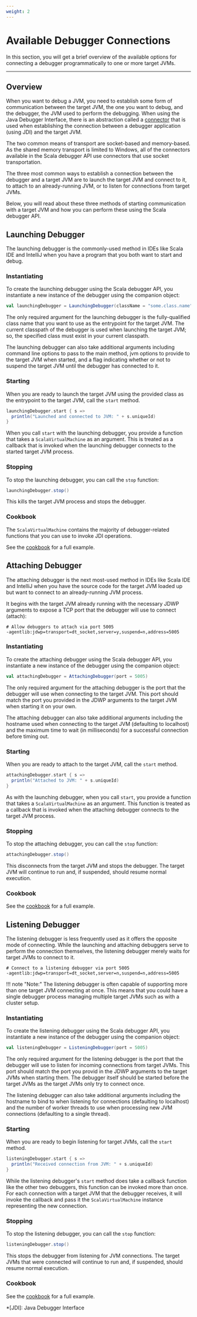 ```yaml
---
weight: 2
---
```

# Available Debugger Connections

In this section, you will get a brief overview of the available options for
connecting a debugger programmatically to one or more target JVMs.

---

## Overview

When you want to debug a JVM, you need to establish some form of communication
between the target JVM, the one you want to debug, and the debugger, the
JVM used to perform the debugging. When using the Java Debugger Interface,
there is an abstraction called a [connector][connectors] that is used when
establishing the connection between a debugger application (using JDI) and the
target JVM.

The two common means of transport are socket-based and memory-based. As the
shared memory transport is limited to Windows, all of the connectors available
in the Scala debugger API use connectors that use socket transportation.

The three most common ways to establish a connection between the debugger and
a target JVM are to launch the target JVM and connect to it, to attach to an
already-running JVM, or to listen for connections from target JVMs.

Below, you will read about these three methods of starting communication with
a target JVM and how you can perform these using the Scala debugger API.

## Launching Debugger

The launching debugger is the commonly-used method in IDEs like Scala IDE and
IntelliJ when you have a program that you both want to start and debug.

### Instantiating

To create the launching debugger using the Scala debugger API, you instantiate
a new instance of the debugger using the companion object:

```scala
val launchingDebugger = LaunchingDebugger(className = "some.class.name")
```

The only required argument for the launching debugger is the fully-qualified
class name that you want to use as the entrypoint for the target JVM. The
current classpath of the debugger is used when launching the target JVM; so,
the specified class must exist in your current classpath.

The launching debugger can also take additional arguments including command
line options to pass to the main method, jvm options to provide to the target
JVM when started, and a flag indicating whether or not to suspend the target
JVM until the debugger has connected to it.

### Starting

When you are ready to launch the target JVM using the provided class as the
entrypoint to the target JVM, call the `start` method.

```scala
launchingDebugger.start { s =>
  println("Launched and connected to JVM: " + s.uniqueId)
}
```

When you call `start` with the launching debugger, you provide a function that
takes a `ScalaVirtualMachine` as an argument. This is treated as a callback
that is invoked when the launching debugger connects to the started target JVM
process.

### Stopping

To stop the launching debugger, you can call the `stop` function:

```scala
launchingDebugger.stop()
```

This kills the target JVM process and stops the debugger.

### Cookbook

The `ScalaVirtualMachine` contains the majority of debugger-related functions
that you can use to invoke JDI operations.

See the [cookbook][cookbook-launching] for a full example.

## Attaching Debugger

The attaching debugger is the next most-used method in IDEs like Scala IDE and
IntelliJ when you have the source code for the target JVM loaded up but want to
connect to an already-running JVM process.

It begins with the target JVM already running with the necessary JDWP arguments
to expose a TCP port that the debugger will use to connect (attach):

```
# Allow debuggers to attach via port 5005
-agentlib:jdwp=transport=dt_socket,server=y,suspend=n,address=5005
```

### Instantiating

To create the attaching debugger using the Scala debugger API, you instantiate
a new instance of the debugger using the companion object:

```scala
val attachingDebugger = AttachingDebugger(port = 5005)
```

The only required argument for the attaching debugger is the port that the
debugger will use when connecting to the target JVM. This port should match the
port you provided in the JDWP arguments to the target JVM when starting it on
your own.

The attaching debugger can also take additional arguments including the hostname
used when connecting to the target JVM (defaulting to localhost) and the maximum
time to wait (in milliseconds) for a successful connection before timing out.

### Starting

When you are ready to attach to the target JVM, call the `start` method.

```scala
attachingDebugger.start { s =>
  println("Attached to JVM: " + s.uniqueId)
}
```

As with the launching debugger, when you call `start`, you provide a function
that takes a `ScalaVirtualMachine` as an argument. This function is treated as
a callback that is invoked when the attaching debugger connects to the target
JVM process.

### Stopping

To stop the attaching debugger, you can call the `stop` function:

```scala
attachingDebugger.stop()
```

This disconnects from the target JVM and stops the debugger. The target JVM
will continue to run and, if suspended, should resume normal execution.

### Cookbook

See the [cookbook][cookbook-attaching] for a full example.

## Listening Debugger

The listening debugger is less frequently used as it offers the opposite mode
of connecting. While the launching and attaching debuggers serve to perform the
connection themselves, the listening debugger merely waits for target JVMs to
connect to it.

```
# Connect to a listening debugger via port 5005
-agentlib:jdwp=transport=dt_socket,server=n,suspend=n,address=5005
```

!!! note "Note:"
    The listening debugger is often capable of supporting more than one target
    JVM connecting at once. This means that you could have a single debugger
    process managing multiple target JVMs such as with a cluster setup.

### Instantiating

To create the listening debugger using the Scala debugger API, you instantiate
a new instance of the debugger using the companion object:

```scala
val listeningDebugger = ListeningDebugger(port = 5005)
```

The only required argument for the listening debugger is the port that the
debugger will use to listen for incoming connections from target JVMs. This
port should match the port you provid in the JDWP arguments to the target
JVMs when starting them. The debugger itself should be started before the
target JVMs as the target JVMs only try to connect once.

The listening debugger can also take additional arguments including the hostname
to bind to when listening for connections (defaulting to localhost) and the
number of worker threads to use when processing new JVM connections (defaulting
to a single thread).

### Starting

When you are ready to begin listening for target JVMs, call the `start` method.

```scala
listeningDebugger.start { s =>
  println("Received connection from JVM: " + s.uniqueId)
}
```

While the listening debugger's `start` method does take a callback function
like the other two debuggers, this function can be invoked more than once. For
each connection with a target JVM that the debugger receives, it will invoke
the callback and pass it the `ScalaVirtualMachine` instance representing the
new connection.

### Stopping

To stop the listening debugger, you can call the `stop` function:

```scala
listeningDebugger.stop()
```

This stops the debugger from listening for JVM connections. The target JVMs
that were connected will continue to run and, if suspended, should resume
normal execution.

### Cookbook

See the [cookbook][cookbook-listening] for a full example.

[connectors]: http://docs.oracle.com/javase/7/docs/technotes/guides/jpda/conninv.html
[cookbook-launching]: /cookbook/creating-a-launching-debugger/
[cookbook-attaching]: /cookbook/creating-an-attaching-debugger/
[cookbook-listening]: /cookbook/creating-a-listening-debugger/

*[JDI]: Java Debugger Interface

